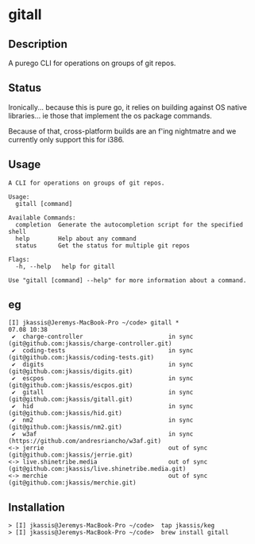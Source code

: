 # gitall

## Description

A purego CLI for operations on groups of git repos.

## Status

Ironically... because this is pure go, it relies on building against OS native libraries... ie those that implement the os package commands.

Because of that, cross-platform builds are an f'ing nightmatre and we currently only support this for i386.

## Usage

```
A CLI for operations on groups of git repos.

Usage:
  gitall [command]

Available Commands:
  completion  Generate the autocompletion script for the specified shell
  help        Help about any command
  status      Get the status for multiple git repos

Flags:
  -h, --help   help for gitall

Use "gitall [command] --help" for more information about a command.
```

## eg

```
[I] jkassis@Jeremys-MacBook-Pro ~/code> gitall *                                                                                                                                                                    07.08 10:38
 ✔  charge-controller                        in sync (git@github.com:jkassis/charge-controller.git)
 ✔  coding-tests                             in sync (git@github.com:jkassis/coding-tests.git)
 ✔  digits                                   in sync (git@github.com:jkassis/digits.git)
 ✔  escpos                                   in sync (git@github.com:jkassis/escpos.git)
 ✔  gitall                                   in sync (git@github.com:jkassis/gitall.git)
 ✔  hid                                      in sync (git@github.com:jkassis/hid.git)
 ✔  nm2                                      in sync (git@github.com:jkassis/nm2.git)
 ✔  w3af                                     in sync (https://github.com/andresriancho/w3af.git)
<-> jerrie                                   out of sync (git@github.com:jkassis/jerrie.git)
<-> live.shinetribe.media                    out of sync (git@github.com:jkassis/live.shinetribe.media.git)
<-> merchie                                  out of sync (git@github.com:jkassis/merchie.git)
```

## Installation

>
```
> [I] jkassis@Jeremys-MacBook-Pro ~/code>  tap jkassis/keg
> [I] jkassis@Jeremys-MacBook-Pro ~/code>  brew install gitall
```
